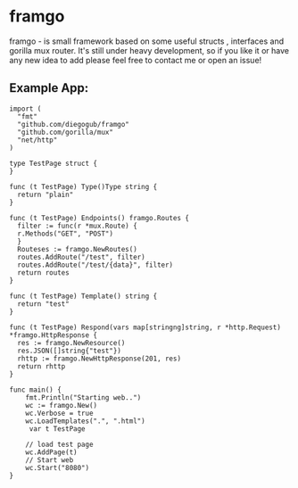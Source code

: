 # framgo
framgo - is small framework based on some useful structs ,
interfaces and gorilla mux router.
It's still under heavy development, so if you like it or
have any new idea to add please feel free to contact me or open an
issue!

Example App:
-----------
~~~
import (
  "fmt"
  "github.com/diegogub/framgo"
  "github.com/gorilla/mux"
  "net/http"
)

type TestPage struct {
}

func (t TestPage) Type()Type string {
  return "plain"
}

func (t TestPage) Endpoints() framgo.Routes {
  filter := func(r *mux.Route) {
  r.Methods("GET", "POST")
  }
  Routeses := framgo.NewRoutes()
  routes.AddRoute("/test", filter)
  routes.AddRoute("/test/{data}", filter)
  return routes
}

func (t TestPage) Template() string {
  return "test"
}

func (t TestPage) Respond(vars map[stringng]string, r *http.Request) *framgo.HttpResponse {
  res := framgo.NewResource()
  res.JSON([]string{"test"})
  rhttp := framgo.NewHttpResponse(201, res)
  return rhttp
}

func main() {
    fmt.Println("Starting web..")
    wc := framgo.New()
    wc.Verbose = true
    wc.LoadTemplates(".", ".html")
     var t TestPage

    // load test page
    wc.AddPage(t)
    // Start web
    wc.Start("8080")
}
~~~
